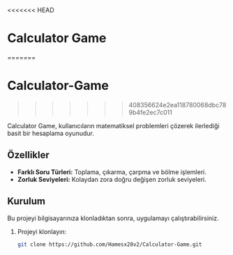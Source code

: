 <<<<<<< HEAD
# Calculator Game
=======
# Calculator-Game
>>>>>>> 408356624e2ea118780068dbc789b4fe2ec7c011

Calculator Game, kullanıcıların matematiksel problemleri çözerek ilerlediği basit bir hesaplama oyunudur.

## Özellikler
- **Farklı Soru Türleri:** Toplama, çıkarma, çarpma ve bölme işlemleri.
- **Zorluk Seviyeleri:** Kolaydan zora doğru değişen zorluk seviyeleri.

## Kurulum
Bu projeyi bilgisayarınıza klonladıktan sonra, uygulamayı çalıştırabilirsiniz.

1. Projeyi klonlayın:
   ```bash
   git clone https://github.com/Hamesx28v2/Calculator-Game.git
